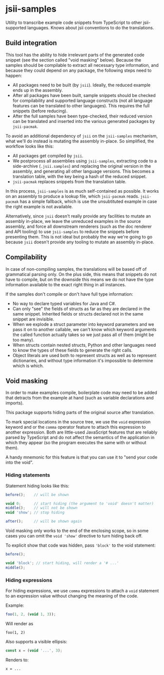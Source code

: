 # jsii-samples

Utility to transcribe example code snippets from TypeScript to other jsii-supported languages.
Knows about jsii conventions to do the translations.

## Build integration

This tool has the ability to hide irrelevant parts of the generated code
snippet (see the section called "void masking" below). Because the samples
should be compilable to extract all necessary type information, and because
they could depend on any package, the following steps need to happen:

* All packages need to be built (by `jsii`). Ideally, the reduced example ends
  up in the assembly.
* After all packages have been built, sample snippets should be checked
  for compilability and supported language constructs (not all language
  features can be translated to other languages). This requires the full
  snippets (before reducing).
* After the full samples have been type-checked, their reduced version
  can be translated and inserted into the various generated packages by
  `jsii-pacmak`.

To avoid an additional dependency of `jsii` on the `jsii-samples` mechanism,
what we'll do instead is mutating the assembly in-place. So simplified,
the workflow looks like this:

* All packages get compiled by `jsii`.
* We postprocess all assemblies using `jsii-samples`, extracting code to
  a side-archive (`.jsii.samples`) and replacing the original version in the
  assembly, and generating all other language versions. This becomes a
  translation table, with the key being a hash of the reduced snippet.
* `jsii-pacmak` replaces snippets from the translation table.

In this process, `jsii-samples` is as much self-contained as possible. It
works on an assembly to produce a lookup file, which `jsii-pacmak` reads.
`jsii-pacmak` has a simple fallback, which is use the unsubtituted example in
case the right example is not available.

Alternatively, since `jsii` doesn't really provide any facilities to mutate
an assembly in-place, we leave the unreduced examples in the source assembly,
and force all downstream renderers (such as the doc renderer and API tooling)
to use `jsii-samples` to reduce the snippets before presenting them. This is
not ideal but probably the way we're going to go because `jsii` doesn't provide
any tooling to mutate an assembly in-place.

## Compilability

In case of non-compiling samples, the translations will be based off of
grammatical parsing only. On the plus side, this means that snippets do not
have to compile, but on the downside this means we do not have the type
information available to the exact right thing in all instances.

If the samples don't compile or don't have full type information:

- No way to declare typed variables for Java and C#.
- Can only "see" the fields of structs as far as they are declared in the same
  snippet. Inherited fields or structs declared not in the same snippet are
  invisible.
- When we explode a struct parameter into keyword parameters and we pass it on
  to another callable, we can't know which keyword arguments the called function
  actually takes so we just pass all of them (might be too many).
- When structs contain nested structs, Python and other languages need to know
  the types of these fields to generate the right calls.
- Object literals are used both to represent structs as well as to represent
  dictionaries, and without type information it's impossible to determine
  which is which.

## Void masking

In order to make examples compile, boilerplate code may need to be added
that detracts from the example at hand (such as variable declarations
and imports).

This package supports hiding parts of the original source after
translation.

To mark special locations in the source tree, we use the `void`
expression keyword and or the `comma` operator feature to attach this
expression to another expression.  Both are little-used JavaScript
features that are reliably parsed by TypeScript and do not affect the
semantics of the application in which they appear (so the program
executes the same with or without them).

A handy mnemonic for this feature is that you can use it to "send your
code into the void".

### Hiding statements

Statement hiding looks like this:

```ts
before();    // will be shown

void 0;      // start hiding (the argument to 'void' doesn't matter)
middle();    // will not be shown
void 'show'; // stop hiding

after();     // will be shown again
```

Void masking only works to the end of the enclosing scope, so in some
cases you can omit the `void 'show'` directive to turn hiding back off.

To explicit show that code was hidden, pass `'block'` to the void
statement:


```ts
before();

void 'block'; // start hiding, will render a '# ...'
middle();
```

### Hiding expressions

For hiding expressions, we use `comma` expressions to attach a `void`
statement to an expression value without changing the meaning of the
code.

Example:

```ts
foo(1, 2, (void 1, 3));
```

Will render as

```
foo(1, 2)
```

Also supports a visible ellipsis:

```ts
const x = (void '...', 3);
```

Renders to:

```
x = ...
```
